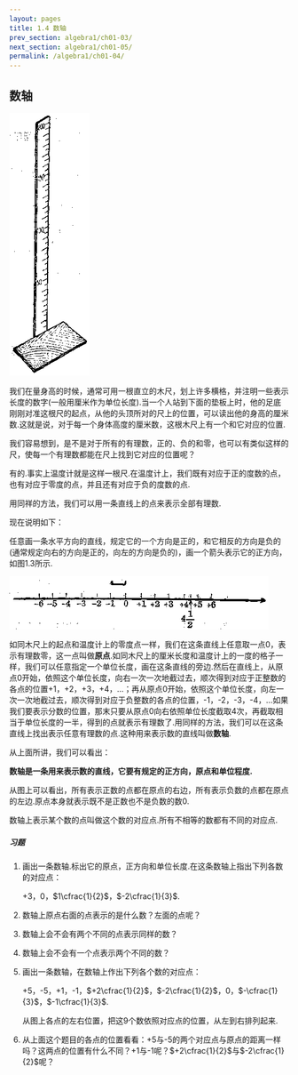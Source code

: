 ```yaml
---
layout: pages
title: 1.4 数轴
prev_section: algebra1/ch01-03/
next_section: algebra1/ch01-05/
permalink: /algebra1/ch01-04/
---
```


数轴
----

![](../images/017-1.png)

我们在量身高的时候，通常可用一根直立的木尺，划上许多横格，并注明一些表示长度的数字(一般用厘米作为单位长度).当一个人站到下面的垫板上时，他的足底刚刚对准这根尺的起点，从他的头顶所对的尺上的位置，可以读出他的身高的厘米数.这就是说，对于每一个身体高度的厘米数，这根木尺上有一个和它对应的位置.

我们容易想到，是不是对于所有的有理数，正的、负的和零，也可以有类似这样的尺，使每一个有理数都能在尺上找到它对应的位置呢？

有的.事实上温度计就是这样一根尺.在温度计上，我们既有对应于正的度数的点，也有对应于零度的点，并且还有对应于负的度数的点.

用同祥的方法，我们可以用一条直线上的点来表示全部有理数.

现在说明如下：

任意画一条水平方向的直线，规定它的一个方向是正的，和它相反的方向是负的(通常规定向右的方向是正的，向左的方向是负的)，画一个箭头表示它的正方向，如图1.3所示.

![图：1.3](../images/017-2.png "图：1.3")

如同木尺上的起点和温度计上的零度点一样，我们在这条直线上任意取一点0，表示有理数零，这一点叫做**原点**.如同木尺上的厘米长度和温度计上的一度的格子一样，我们可以任意指定一个单位长度，画在这条直线的旁边.然后在直线上，从原点0开始，依照这个单位长度，向右一次一次地截过去，顺次得到对应于正整数的各点的位置+1，+2，+3，+4，$\ldots$；再从原点0开始，依照这个单位长度，向左一次一次地截过去，顺次得到对应于负整数的各点的位置，-1，-2，-3，-4，$\ldots$如果我们要表示分数的位置，那末只要从原点0向右依照单位长度截取4次，再截取相当于单位长度的一半，得到的点就表示有理数了.用同样的方法，我们可以在这条直线上找出表示任意有理数的点.这种用来表示数的直线叫做**数轴**.

从上面所讲，我们可以看出：

**数轴是一条用来表示数的直线，它要有规定的正方向，原点和单位程度.**

从图上可以看出，所有表示正数的点都在原点的右边，所有表示负数的点都在原点的左边.原点本身就表示既不是正数也不是负数的数0.

数轴上表示某个数的点叫做这个数的对应点.所有不相等的数都有不同的对应点.

<div class="note">
<h5>习题</h5>
</div>

1.  画出一条数轴.标出它的原点，正方向和单位长度.在这条数轴上指出下列各数的对应点：
    
    +3，0，$1\cfrac{1}{2}$，$-2\cfrac{1}{3}$.

2.  数轴上原点右面的点表示的是什么数？左面的点呢？

3.  数轴上会不会有两个不同的点表示同样的数？

4.  数轴上会不会有一个点表示两个不同的数？

5.  画出一条数轴，在数轴上作出下列各个数的对应点：
    
    +5，-5，+1，-1，$+2\cfrac{1}{2}$，$-2\cfrac{1}{2}$，0，$-\cfrac{1}{3}$，$-1\cfrac{1}{3}$.
    
    从图上各点的左右位置，把这9个数依照对应点的位置，从左到右排列起来.

6.  从上面这个题目的各点的位置看看：+5与-5的两个对应点与原点的距离一样吗？这两点的位置有什么不同？+1与-1呢？$+2\cfrac{1}{2}$与$-2\cfrac{1}{2}$呢？



